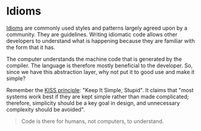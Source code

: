 # Idioms

[Idioms](https://en.wikipedia.org/wiki/Programming_idiom) are commonly used styles and patterns largely agreed upon by a community. They are guidelines. Writing idiomatic code allows other developers to understand what is happening because they are familiar with the form that it has.

The computer understands the machine code that is generated by the compiler. The language is therefore mostly beneficial to the developer. So, since we have this abstraction layer, why not put it to good use and make it simple?

Remember the [KISS principle](https://en.wikipedia.org/wiki/KISS_principle): "Keep It Simple, Stupid". It claims that "most systems work best if they are kept simple rather than made complicated; therefore, simplicity should be a key goal in design, and unnecessary complexity should be avoided".

> Code is there for humans, not computers, to understand.
